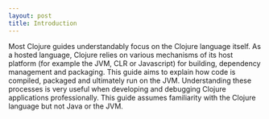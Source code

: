 ```yaml
---
layout: post
title: Introduction
---
```


Most Clojure guides understandably focus on the Clojure language itself. As a hosted language, Clojure relies on various
mechanisms of its host platform (for example the JVM, CLR or Javascript) for building, dependency management and packaging.
This guide aims to explain how code is compiled, packaged and ultimately run on the JVM. Understanding these processes is
very useful when developing and debugging Clojure applications professionally. This guide assumes familiarity with the
Clojure language but not Java or the JVM.